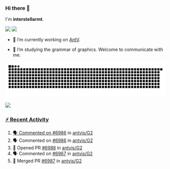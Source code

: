 ### Hi there 👋

I'm **interstellarmt**.

[![](https://img.shields.io/endpoint?url=https://awards.antv.vision/interstellarmt-g2-contributor.json)](https://github.com/antvis/g2)
[![](https://img.shields.io/endpoint?url=https://awards.antv.vision/interstellarmt-gpt-vis-contributor.json)](https://github.com/antvis/gpt-vis)

- 🔭 I’m currently working on [AntV](https://github.com/antvis).

- 📖 I’m studying the grammar of graphics. Welcome to communicate with me.

![](https://raw.githubusercontent.com/interstellarmt/interstellarmt/refs/heads/output/github-contribution-grid-snake.svg)
<div>
  <a href="https://github.com/interstellarmt">
  <img height="180em" src="https://github-readme-stats-eight-theta.vercel.app/api?username=interstellarmt&show_icons=true&include_all_commits=true&count_private=true&theme=tokyonight"/>
</div>
    
### :zap: Recent Activity

<!--START_SECTION:activity-->
1. 🗣 Commented on [#6986](https://github.com/antvis/G2/issues/6986#issuecomment-2948024012) in [antvis/G2](https://github.com/antvis/G2)
2. 🗣 Commented on [#6986](https://github.com/antvis/G2/issues/6986#issuecomment-2948020912) in [antvis/G2](https://github.com/antvis/G2)
3. 💪 Opened PR [#6988](https://github.com/antvis/G2/pull/6988) in [antvis/G2](https://github.com/antvis/G2)
4. 🗣 Commented on [#6967](https://github.com/antvis/G2/pull/6967#issuecomment-2947895608) in [antvis/G2](https://github.com/antvis/G2)
5. 🎉 Merged PR [#6987](https://github.com/antvis/G2/pull/6987) in [antvis/G2](https://github.com/antvis/G2)
<!--END_SECTION:activity-->

